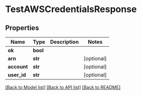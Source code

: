 # TestAWSCredentialsResponse

## Properties

Name | Type | Description | Notes
------------ | ------------- | ------------- | -------------
**ok** | **bool** |  | 
**arn** | **str** |  | [optional] 
**account** | **str** |  | [optional] 
**user_id** | **str** |  | [optional] 

[[Back to Model list]](../#documentation-for-models) [[Back to API list]](../#documentation-for-api-endpoints) [[Back to README]](../)


